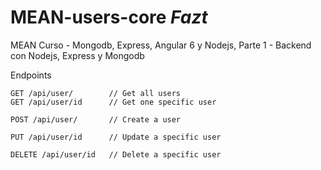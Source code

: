 # MEAN-users-core *Fazt* 

MEAN Curso - Mongodb, Express, Angular 6 y Nodejs, Parte 1 - Backend con Nodejs, Express y Mongodb

Endpoints

```
GET /api/user/        // Get all users
GET /api/user/id      // Get one specific user
```

```
POST /api/user/       // Create a user
```

```
PUT /api/user/id      // Update a specific user
```

```
DELETE /api/user/id   // Delete a specific user
```
